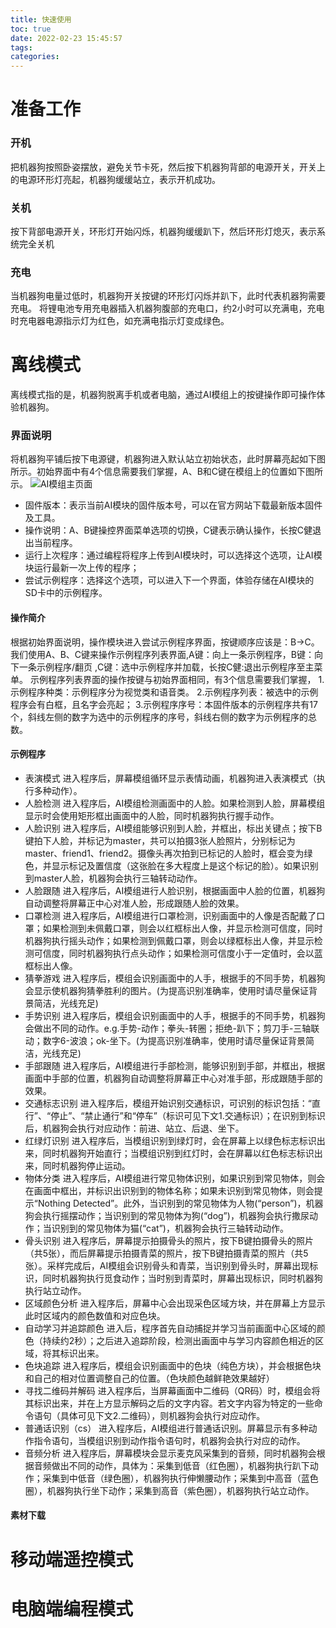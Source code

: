 ```yaml
---
title: 快速使用
toc: true
date: 2022-02-23 15:45:57
tags:
categories: 
---
```


# 准备工作
### 开机
把机器狗按照卧姿摆放，避免关节卡死，然后按下机器狗背部的电源开关，开关上的电源环形灯亮起，机器狗缓缓站立，表示开机成功。

### 关机
按下背部电源开关，环形灯开始闪烁，机器狗缓缓趴下，然后环形灯熄灭，表示系统完全关机

### 充电
当机器狗电量过低时，机器狗开关按键的环形灯闪烁并趴下，此时代表机器狗需要充电。
将锂电池专用充电器插入机器狗腹部的充电口，约2小时可以充满电，充电时充电器电源指示灯为红色，如充满电指示灯变成绿色。


# 离线模式
离线模式指的是，机器狗脱离手机或者电脑，通过AI模组上的按键操作即可操作体验机器狗。

### 界面说明 
将机器狗平铺后按下电源键，机器狗进入默认站立初始状态，此时屏幕亮起如下图所示。初始界面中有4个信息需要我们掌握，A、B和C键在模组上的位置如下图所示。
![AI模组主页面](./main.png)
- 固件版本：表示当前AI模块的固件版本号，可以在官方网站下载最新版本固件及工具。
- 操作说明：A、B键操控界面菜单选项的切换，C键表示确认操作，长按C健退出当前程序。
- 运行上次程序：通过编程将程序上传到AI模块时，可以选择这个选项，让AI模块运行最新一次上传的程序；
- 尝试示例程序：选择这个选项，可以进入下一个界面，体验存储在AI模块的SD卡中的示例程序。

#### 操作简介
根据初始界面说明，操作模块进入尝试示例程序界面，按键顺序应该是：B→C。我们使用A、B、C键来操作示例程序列表界面,A键：向上一条示例程序，B键：向下一条示例程序/翻页 ,C键：选中示例程序并加载，长按C健:退出示例程序至主菜单。
示例程序列表界面的操作按键与初始界面相同，有3个信息需要我们掌握，
1.示例程序种类：示例程序分为视觉类和语音类。
2.示例程序列表：被选中的示例程序会有白框，且名字会亮起；
3.示例程序序号：本固件版本的示例程序共有17个，斜线左侧的数字为选中的示例程序的序号，斜线右侧的数字为示例程序的总数。

#### 示例程序
- 表演模式	进入程序后，屏幕模组循环显示表情动画，机器狗进入表演模式（执行多种动作）。
- 人脸检测	进入程序后，AI模组检测画面中的人脸。如果检测到人脸，屏幕模组显示时会使用矩形框出画面中的人脸，同时机器狗执行握手动作。
- 人脸识别	进入程序后，AI模组能够识别到人脸，并框出，标出关键点；按下B键拍下人脸，并标记为master，共可以拍摄3张人脸照片，分别标记为master、friend1、friend2。摄像头再次拍到已标记的人脸时，框会变为绿色，并显示标记及置信度（这张脸在多大程度上是这个标记的脸）。如果识别到master人脸，机器狗会执行三轴转动动作。
- 人脸跟随	进入程序后，AI模组进行人脸识别，根据画面中人脸的位置，机器狗自动调整将屏幕正中心对准人脸，形成跟随人脸的效果。
- 口罩检测	进入程序后，AI模组进行口罩检测，识别画面中的人像是否配戴了口罩；如果检测到未佩戴口罩，则会以红框标出人像，并显示检测可信度，同时机器狗执行摇头动作；如果检测到佩戴口罩，则会以绿框标出人像，并显示检测可信度，同时机器狗执行点头动作；如果检测可信度小于一定值时，会以蓝框标出人像。
- 猜拳游戏	进入程序后，模组会识别画面中的人手，根据手的不同手势，机器狗会显示使机器狗猜拳胜利的图片。(为提高识别准确率，使用时请尽量保证背景简洁，光线充足)
- 手势识别	进入程序后，模组会识别画面中的人手，根据手的不同手势，机器狗会做出不同的动作。e.g.手势-动作；拳头-转圈；拒绝-趴下；剪刀手-三轴联动；数字6-波浪；ok-坐下。(为提高识别准确率，使用时请尽量保证背景简洁，光线充足)
- 手部跟随	进入程序后，AI模组进行手部检测，能够识别到手部，并框出，根据画面中手部的位置，机器狗自动调整将屏幕正中心对准手部，形成跟随手部的效果。
- 交通标志识别	进入程序后，模组开始识别交通标识，可识别的标识包括：“直行”、“停止”、“禁止通行”和“停车”（标识可见下文1.交通标识）；在识别到标识后，机器狗会执行对应动作：前进、站立、后退、坐下。
- 红绿灯识别	进入程序后，当模组识别到绿灯时，会在屏幕上以绿色标志标识出来，同时机器狗开始直行；当模组识别到红灯时，会在屏幕以红色标志标识出来，同时机器狗停止运动。
- 物体分类	进入程序后，AI模组进行常见物体识别，如果识别到常见物体，则会在画面中框出，并标识出识别到的物体名称；如果未识别到常见物体，则会提示“Nothing Detected”。此外，当识别到的常见物体为人物(“person”)，机器狗会执行摇摆动作；当识别到的常见物体为狗(“dog”)，机器狗会执行撒尿动作；当识别到的常见物体为猫(“cat”)，机器狗会执行三轴转动动作。
- 骨头识别	进入程序后，屏幕提示拍摄骨头的照片，按下B键拍摄骨头的照片（共5张），而后屏幕提示拍摄青菜的照片，按下B键拍摄青菜的照片（共5张）。采样完成后，AI模组会识别骨头和青菜，当识别到骨头时，屏幕出现标识，同时机器狗执行觅食动作；当时别到青菜时，屏幕出现标识，同时机器狗执行站立动作。
- 区域颜色分析	进入程序后，屏幕中心会出现采色区域方块，并在屏幕上方显示此时区域内的颜色数值和对应色块。
- 自动学习并追踪颜色	进入后，程序首先自动捕捉并学习当前画面中心区域的颜色（持续约2秒）；之后进入追踪阶段，检测出画面中与学习内容颜色相近的区域，将其标识出来。
- 色块追踪	进入程序后，模组会识别画面中的色块（纯色方块），并会根据色块和自己的相对位置调整自己的位置。（色块颜色越鲜艳效果越好）
- 寻找二维码并解码	进入程序后，当屏幕画面中二维码（QR码）时，模组会将其标识出来，并在上方显示解码之后的文字内容。若文字内容为特定的一些命令语句（具体可见下文2.二维码），则机器狗会执行对应动作。
- 普通话识别（cs）	进入程序后，AI模组进行普通话识别。屏幕显示有多种动作指令语句，当模组识别到动作指令语句时，机器狗会执行对应的动作。
- 音频分析	进入程序后，屏幕模块会显示麦克风采集到的音频，同时机器狗会根据音频做出不同的动作，具体为：采集到低音（红色圈），机器狗执行趴下动作；采集到中低音（绿色圈），机器狗执行伸懒腰动作；采集到中高音（蓝色圈），机器狗执行坐下动作；采集到高音（紫色圈），机器狗执行站立动作。

#### 素材下载 

# 移动端遥控模式

# 电脑端编程模式


